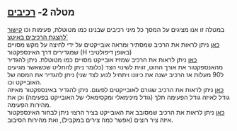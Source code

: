 ## מטלה 2- [רכיבים](https://gamedevrel2024shovhalyon.itch.io/component)
במטלה זו אנו מציגים על המסך כל מיני רכיבים שבנינו כמו מטוטלת, פעימות וכו
[קישור להצגת הרכיבים באיטצ'](https://gamedevrel2024shovhalyon.itch.io/component)  
[כאן](https://github.com/gameDevCourse24/Matala2PartA/blob/main/Assets/Script/Hide.cs) ניתן לראות את הרכיב שמסתיר ומראה אובייקטים על ידי לחיצה על מקש מסויים שמגדירים דרך האינספקטור (H באופן דיפולטיבי)   
[כאן](https://github.com/gameDevCourse24/Matala2PartA/blob/main/Assets/Script/Oscillator.cs) ניתן לראות את הרכיב שמזיז אובייקט מסויים כמו מטוטלת. ניתן להגדיר מהאנספקטור את אורך החוט, זווית לשינוי הצד (כלומר ניתן להחליט שכשאשר מגיעים ל90 מעלות אז הרכיב ישנה את כיוונו ויתחיל לנוע לצד שני) ניתן להגדיר את המסה של האובייקט וכו.  
[כאן](https://github.com/gameDevCourse24/Matala2PartA/blob/main/Assets/Script/beatting.cs) ניתן לראות את הרכיב שגורם לאובייקטים לפעום. ניתן להגדיר באינספקטור מאיזה גודל לאיזה גודל הפעימה תלך (גודל מינימאלי ומקסימאלי של האובייקט בפעימה) וכן את מהירות הפעימה.  
[כאן](https://github.com/gameDevCourse24/Matala2PartA/blob/main/Assets/Script/rotator.cs) ניתן לראות את הרכיב שמסובב את האובייקט בציר הרצוי ניתן לבחור האינספקטור איזה ציר רוצים (אפשר כמה צירים במקביל), ואת מהירות הסיבוב.  
